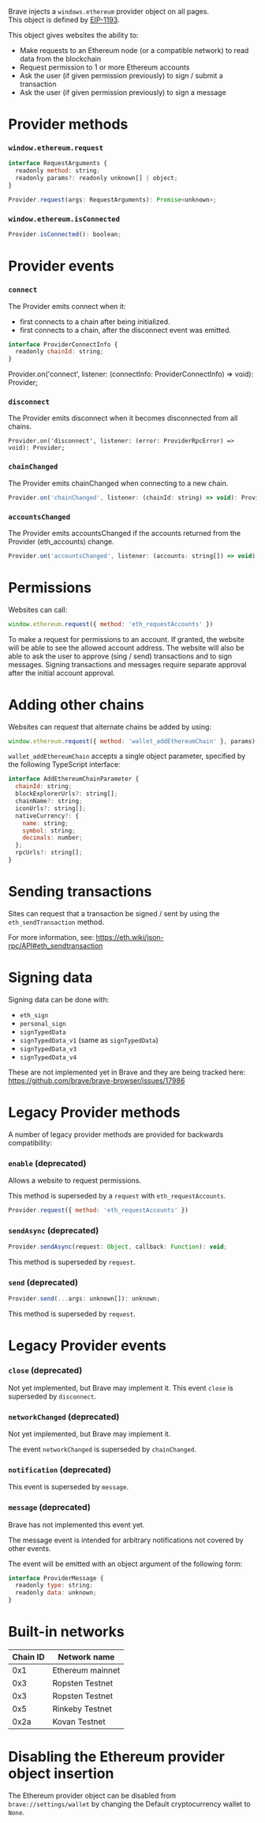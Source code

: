 Brave injects a `windows.ethereum` provider object on all pages.  
This object is defined by [EIP-1193](https://eips.ethereum.org/EIPS/eip-1193).

This object gives websites the ability to:
- Make requests to an Ethereum node (or a compatible network) to read data from the blockchain
- Request permission to 1 or more Ethereum accounts
- Ask the user (if given permission previously) to sign / submit a transaction
- Ask the user (if given permission previously) to sign a message

# Provider methods

### `window.ethereum.request`

```js
interface RequestArguments {
  readonly method: string;
  readonly params?: readonly unknown[] | object;
}

Provider.request(args: RequestArguments): Promise<unknown>;
```

### `window.ethereum.isConnected`

```js
Provider.isConnected(): boolean;
```

# Provider events

### `connect`

The Provider emits connect when it:

- first connects to a chain after being initialized.
- first connects to a chain, after the disconnect event was emitted.

```js
interface ProviderConnectInfo {
  readonly chainId: string;
}
```

Provider.on('connect', listener: (connectInfo: ProviderConnectInfo) => void): Provider;

### `disconnect`

The Provider emits disconnect when it becomes disconnected from all chains.

```
Provider.on('disconnect', listener: (error: ProviderRpcError) => void): Provider;
```

### `chainChanged`

The Provider emits chainChanged when connecting to a new chain.

```js
Provider.on('chainChanged', listener: (chainId: string) => void): Provider;
```

### `accountsChanged`

The Provider emits accountsChanged if the accounts returned from the Provider (eth_accounts) change.

```js
Provider.on('accountsChanged', listener: (accounts: string[]) => void): Provider;
```


# Permissions

Websites can call:

```js
window.ethereum.request({ method: 'eth_requestAccounts' })
```

To make a request for permissions to an account.
If granted, the website will be able to see the allowed account address.
The website will also be able to ask the user to approve (sing / send) transactions and to sign messages.
Signing transactions and messages require separate approval after the initial account approval.

# Adding other chains

Websites can request that alternate chains be added by using:

```js
window.ethereum.request({ method: 'wallet_addEthereumChain' }, params)
```


`wallet_addEthereumChain` accepts a single object parameter, specified by the following TypeScript interface:

```js
interface AddEthereumChainParameter {
  chainId: string;
  blockExplorerUrls?: string[];
  chainName?: string;
  iconUrls?: string[];
  nativeCurrency?: {
    name: string;
    symbol: string;
    decimals: number;
  };
  rpcUrls?: string[];
}
```

# Sending transactions

Sites can request that a transaction be signed / sent by using the `eth_sendTransaction` method.

For more information, see: https://eth.wiki/json-rpc/API#eth_sendtransaction

# Signing data

Signing data can be done with:

- `eth_sign`
- `personal_sign`
- `signTypedData`
- `signTypedData_v1` (same as `signTypedData`)
- `signTypedData_v3`
- `signTypedData_v4`

These are not implemented yet in Brave and they are being tracked here: https://github.com/brave/brave-browser/issues/17986

# Legacy Provider methods

A number of legacy provider methods are provided for backwards compatibility:

### `enable` (deprecated)

Allows a website to request permissions.

This method is superseded by a `request` with `eth_requestAccounts`.

```js
Provider.request({ method: 'eth_requestAccounts' })
```

### `sendAsync` (deprecated)

```js
Provider.sendAsync(request: Object, callback: Function): void;
```

This method is superseded by `request`.

### `send` (deprecated)

```js
Provider.send(...args: unknown[]): unknown;
```

This method is superseded by `request`.

# Legacy Provider events


### `close` (deprecated)

Not yet implemented, but Brave may implement it.
This event `close` is superseded by `disconnect`.


### `networkChanged` (deprecated)

Not yet implemented, but Brave may implement it.

The event `networkChanged` is superseded by `chainChanged`.

### `notification` (deprecated)

This event is superseded by `message`.

### `message` (deprecated)

Brave has not implemented this event yet. 

The message event is intended for arbitrary notifications not covered by other events.

The event will be emitted with an object argument of the following form:

```js
interface ProviderMessage {
  readonly type: string;
  readonly data: unknown;
}
```

# Built-in networks

Chain ID | Network name
-------- | ---------------- |
0x1      | Ethereum mainnet |
0x3      | Ropsten Testnet  |
0x3      | Ropsten Testnet  |
0x5      | Rinkeby Testnet  |
0x2a     | Kovan Testnet    |


# Disabling the Ethereum provider object insertion

The Ethereum provider object can be disabled from `brave://settings/wallet` by changing the Default cryptocurrency wallet to `None`.